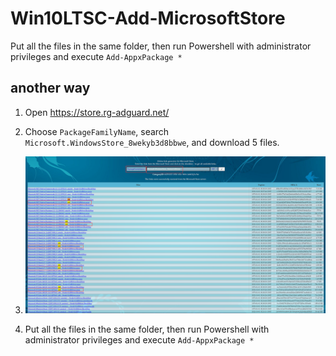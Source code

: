 # Win10LTSC-Add-MicrosoftStore
Put all the files in the same folder, then run Powershell with administrator privileges and execute `Add-AppxPackage *`



## another way

1. Open https://store.rg-adguard.net/
2. Choose `PackageFamilyName`, search `Microsoft.WindowsStore_8wekyb3d8bbwe`, and download 5 files.
3. ![5 files](assets/Untitled-16646790024632.png)

4. Put all the files in the same folder, then run Powershell with administrator privileges and execute `Add-AppxPackage *`
